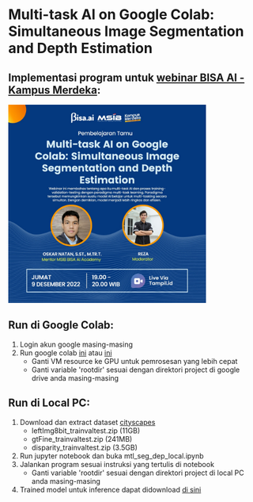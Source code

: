 # Multi-task AI on Google Colab: Simultaneous Image Segmentation and Depth Estimation

## Implementasi program untuk [webinar BISA AI - Kampus Merdeka](https://tampil.id/event/detail/VFhwUmVrNTNQVDA9):
<img src="docs/event.jpg" width="400">


## Run di Google Colab:
1. Login akun google masing-masing
2. Run google colab [ini](https://colab.research.google.com/github/oskarnatan/mtl-bisaai/blob/main/mtl_seg_dep_colab.ipynb) atau [ini](https://colab.research.google.com/drive/1TxwaD-j6CTteFRLXfUnSNazqrY2g2qhT?authuser=2)
    - Ganti VM resource ke GPU untuk pemrosesan yang lebih cepat
    - Ganti variable 'rootdir' sesuai dengan direktori project di google drive anda masing-masing


## Run di Local PC:
1. Download dan extract dataset [cityscapes](https://www.cityscapes-dataset.com/) 
    - leftImg8bit_trainvaltest.zip (11GB)
    - gtFine_trainvaltest.zip (241MB)
    - disparity_trainvaltest.zip (3.5GB)
2. Run jupyter notebook dan buka mtl_seg_dep_local.ipynb
3. Jalankan program sesuai instruksi yang tertulis di notebook
    - Ganti variable 'rootdir' sesuai dengan direktori project di local PC anda masing-masing
4. Trained model untuk inference dapat didownload [di sini](https://drive.google.com/drive/folders/1Jft1n9vXaNHllUg5JDKDCYX9BJTYza0D?usp=sharing)

